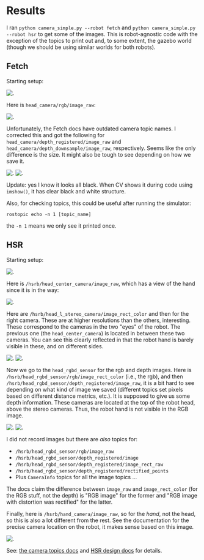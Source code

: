 # Results

I ran `python camera_simple.py --robot fetch` and `python camera_simple.py
--robot hsr` to get some of the images. This is robot-agnostic code with the
exception of the topics to print out and, to some extent, the gazebo world
(though we should be using similar worlds for both robots).

## Fetch

Starting setup:

![.](images/fetch/setup_fetch.png?raw=true)

Here is `head_camera/rgb/image_raw`:

![.](images/fetch/head_camera--rgb--image_raw.png?raw=true)

Unfortunately, the Fetch docs have outdated camera topic names. I corrected this
and got the following for `head_camera/depth_registered/image_raw` and
`head_camera/depth_downsample/image_raw`, respectively. Seems like the only
difference is the size. It might also be tough to see depending on how we save
it.

![.](images/fetch/head_camera--depth_registered--image_raw.png?raw=true)
![.](images/fetch/head_camera--depth_downsample--image_raw.png?raw=true)

Update: yes I know it looks all black. When CV shows it during code using
`imshow()`, it has clear black and white structure.

Also, for checking topics, this could be useful after running the simulator:

```
rostopic echo -n 1 [topic_name]
```

the `-n 1` means we only see it printed once.


## HSR

Starting setup:

![.](images/hsr/setup_hsr.png?raw=true)


Here is `/hsrb/head_center_camera/image_raw`, which has a view of the hand since
it is in the way:

![.](images/hsr/hsrb--head_center_camera--image_raw.png?raw=true)



Here are `/hsrb/head_l_stereo_camera/image_rect_color` and then for the right
camera. These are at higher resolutions than the others, interesting. These
correspond to the cameras in the two "eyes" of the robot. The previous one (the
`head_center_camera`) is located in between these two cameras. You can see this
clearly reflected in that the robot hand is barely visible in these, and on
different sides.

![.](images/hsr/hsrb--head_l_stereo_camera--image_rect_color.png?raw=true)
![.](images/hsr/hsrb--head_r_stereo_camera--image_rect_color.png?raw=true)



Now we go to the `head_rgbd_sensor` for the rgb and depth images. Here is
`/hsrb/head_rgbd_sensor/rgb/image_rect_color` (i.e., the rgb), and then 
`/hsrb/head_rgbd_sensor/depth_registered/image_raw`, it is a bit
hard to see depending on what kind of image we saved (different topics set
pixels based on different distance metrics, etc.). It is supposed to give us
some depth information. These cameras are located at the top of the robot head,
above the stereo cameras. Thus, the robot hand is not visible in the RGB image.

![.](images/hsr/hsrb--head_rgbd_sensor--rgb--image_rect_color.png?raw=true)
![.](images/hsr/hsrb--head_rgbd_sensor--depth_registered--image_raw.png?raw=true)

I did not record images but there are *also* topics for:

- `/hsrb/head_rgbd_sensor/rgb/image_raw`
- `/hsrb/head_rgbd_sensor/depth_registered/image`
- `/hsrb/head_rgbd_sensor/depth_registered/image_rect_raw`
- `/hsrb/head_rgbd_sensor/depth_registered/rectified_points`
- Plus `CameraInfo` topics for all the image topics ...

The docs claim the difference between `image_raw` and `image_rect_color` (for
the RGB stuff, not the depth) is "RGB image" for the former and "RGB image with
distortion was rectified" for the latter.




Finally, here is `/hsrb/hand_camera/image_raw`, so for the *hand*, not the head,
so this is also a lot different from the rest. See the documentation for the
precise camera location on the robot, it makes sense based on this image.

![.](images/hsr/hsrb--hand_camera--image_raw.png?raw=true)



See: [the camera topics docs][1] and [HSR design docs][2] for details.


[1]:https://docs.hsr.io/manual_en/reference/ros_interface.html?highlight=head_center_camera#id27
[2]:https://docs.hsr.io/manual_en/overview/parts_names.html
